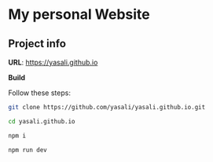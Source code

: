 # My personal Website

## Project info

**URL**: https://yasali.github.io

**Build**

Follow these steps:

```sh
git clone https://github.com/yasali/yasali.github.io.git

cd yasali.github.io

npm i

npm run dev
```